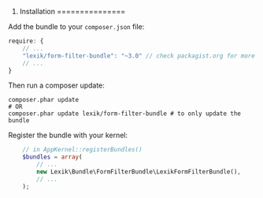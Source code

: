 
1. Installation
===============

Add the bundle to your `composer.json` file:

```javascript
require: {
    // ...
    "lexik/form-filter-bundle": "~3.0" // check packagist.org for more tags
    // ...
}
```

Then run a composer update:

```shell
composer.phar update
# OR
composer.phar update lexik/form-filter-bundle # to only update the bundle
```

Register the bundle with your kernel:

```php
    // in AppKernel::registerBundles()
    $bundles = array(
        // ...
        new Lexik\Bundle\FormFilterBundle\LexikFormFilterBundle(),
        // ...
    );
```